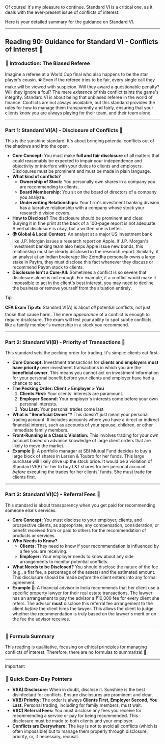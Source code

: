 Of course! It's my pleasure to continue. Standard VI is a critical one, as it deals with the ever-present issue of conflicts of interest.

Here is your detailed summary for the guidance on Standard VI.

---

## Reading 90: Guidance for Standard VI - Conflicts of Interest 🚀

### **🎯 Introduction: The Biased Referee**

Imagine a referee at a World Cup final who also happens to be the star player's cousin. ⚽ Even if the referee tries to be fair, every single call they make will be viewed with suspicion. Will they award a questionable penalty? Will they ignore a foul? The mere *existence* of this conflict taints the game's integrity. Standard VI is about being that unbiased referee in the world of finance. Conflicts are not always avoidable, but this standard provides the rules for how to manage them transparently and fairly, ensuring that your clients know you are always playing for their team, and their team alone.

---

### **Part 1: Standard VI(A) - Disclosure of Conflicts 🤔**

This is the sunshine standard. It's about bringing potential conflicts out of the shadows and into the open.

* **Core Concept:** You must make **full and fair disclosure** of all matters that could reasonably be expected to impair your independence and objectivity or interfere with your duties to clients and employers. Disclosures must be prominent and must be made in plain language.
* **What kind of conflicts?**
    * **Ownership of Stock:** You personally own shares in a company you are recommending to clients.
    * **Board Membership:** You sit on the board of directors of a company you analyze.
    * **Underwriting Relationships:** Your firm's investment banking division has a lucrative relationship with a company whose stock your research division covers.
* **How to Disclose?** The disclosure should be prominent and clear. Burying it in fine print at the back of a 100-page report is not adequate. A verbal disclosure is okay, but a written one is better.
* **🌍 Global & Local Context:** An analyst at a major US investment bank like J.P. Morgan issues a research report on Apple. If J.P. Morgan's investment banking team also helps Apple issue new bonds, this relationship must be clearly disclosed in the research report. Similarly, if an analyst at an Indian brokerage like Zerodha personally owns a large stake in Paytm, they must disclose this fact whenever they discuss or recommend Paytm stock to clients.
* **Disclosure Isn't a Cure-All:** Sometimes a conflict is so severe that disclosure alone is not enough. For example, if a conflict would make it impossible to act in the client's best interest, you may need to decline the business or remove yourself from the situation entirely.

> [!TIP]
> **CFA Exam Tip ✍️:** Standard VI(A) is about *all* potential conflicts, not just those that cause harm. The mere *appearance* of a conflict is enough to require disclosure. The exam will test your ability to spot subtle conflicts, like a family member's ownership in a stock you recommend.

---

### **Part 2: Standard VI(B) - Priority of Transactions 🥇**

This standard sets the pecking order for trading. It's simple: clients eat first.

* **Core Concept:** Investment transactions for **clients and employers must have priority** over investment transactions in which you are the **beneficial owner**. This means you cannot act on investment information for your personal benefit before your clients and employer have had a chance to act.
* **The Pecking Order: Client > Employer > You**
    1.  **Clients First:** Your clients' interests are paramount.
    2.  **Employer Second:** Your employer's interests come before your own personal interests.
    3.  **You Last:** Your personal trades come last.
* **What is "Beneficial Owner"?** This doesn't just mean your personal trading account. It includes accounts where you have a direct or indirect financial interest, such as accounts of your spouse, children, or other immediate family members.
* **Front-Running is a Classic Violation:** This involves trading for your own account based on advance knowledge of large client orders that are likely to move the market.
* **Example 🧮:** A portfolio manager at SBI Mutual Fund decides to buy a large block of shares in Larsen & Toubro for her funds. This large purchase will likely drive up the stock price. It would be a violation of Standard VI(B) for her to buy L&T shares for her personal account *before* executing the trades for her clients' funds. She must trade for clients first.

---

### **Part 3: Standard VI(C) - Referral Fees 💸**

This standard is about transparency when you get paid for recommending someone else's services.

* **Core Concept:** You must disclose to your employer, clients, and prospective clients, as appropriate, any compensation, consideration, or benefit received from or paid to others for the recommendation of products or services.
* **Who Needs to Know?**
    * **Clients:** They need to know if your recommendation is influenced by a fee you are receiving.
    * **Employer:** Your employer needs to know about any side arrangements to monitor potential conflicts.
* **What Needs to be Disclosed?** You should disclose the nature of the fee (e.g., a flat fee, a percentage of the assets) and the estimated amount. This disclosure should be made *before* the client enters into any formal agreement.
* **Example 🧮:** A financial advisor in India recommends that her client use a specific property lawyer for their real estate transactions. The lawyer has an arrangement to pay the advisor a ₹10,000 fee for every client she refers. The advisor **must** disclose this referral fee arrangement to the client *before* the client hires the lawyer. This allows the client to judge whether the recommendation is truly based on the lawyer's merit or on the fee the advisor receives.

---

### **🧪 Formula Summary**

This reading is qualitative, focusing on ethical principles for managing conflicts of interest. Therefore, there are no formulas to summarize! 🎉

---

> [!IMPORTANT]
> ### 🎯 Quick Exam-Day Pointers
> * **VI(A) Disclosure:** When in doubt, disclose it. Sunshine is the best disinfectant for conflicts. Ensure disclosures are prominent and clear.
> * **VI(B) Priority:** The order is always **Clients First, Employer Second, You Last.** Personal trading, including for family members, must wait.
> * **VI(C) Referral Fees:** You must disclose any fees you receive for recommending a service or pay for being recommended. This disclosure must be made to both clients and your employer.
> * **Conflicts are Everywhere:** The key is not to avoid all conflicts (which is often impossible) but to manage them properly through disclosure, priority, or, if necessary, recusal.